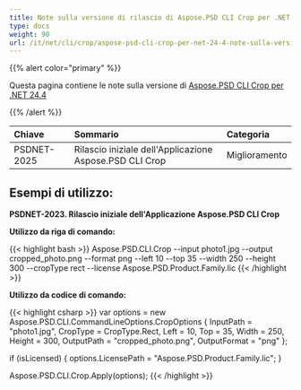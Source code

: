 ```yaml
---
title: Note sulla versione di rilascio di Aspose.PSD CLI Crop per .NET 24.4
type: docs
weight: 90
url: /it/net/cli/crop/aspose-psd-cli-crop-per-net-24-4-note-sulla-versione-di-rilascio/
---
```


{{% alert color="primary" %}}

Questa pagina contiene le note sulla versione di [Aspose.PSD CLI Crop per .NET 24.4](https://www.nuget.org/packages/Aspose.PSD.CLI.Crop/)

{{% /alert %}}

| **Chiave**  | **Sommario**                                             | **Categoria** |
|:-----------|:--------------------------------------------------------|:-------------|
| PSDNET-2025 | Rilascio iniziale dell'Applicazione Aspose.PSD CLI Crop | Miglioramento |


## **Esempi di utilizzo:**

**PSDNET-2023. Rilascio iniziale dell'Applicazione Aspose.PSD CLI Crop**

**Utilizzo da riga di comando:**

{{< highlight bash >}}
Aspose.PSD.CLI.Crop --input photo1.jpg --output cropped_photo.png --format png --left 10 --top 35 --width 250 --height 300 --cropType rect --license Aspose.PSD.Product.Family.lic
{{< /highlight >}}

**Utilizzo da codice di comando:**

{{< highlight csharp >}}
var options = new Aspose.PSD.CLI.CommandLineOptions.CropOptions
{
    InputPath = "photo1.jpg",
    CropType = CropType.Rect,
    Left = 10,
    Top = 35,
    Width = 250,
    Height = 300,
    OutputPath = "cropped_photo.png",
    OutputFormat = "png"
};


if (isLicensed)
{
    options.LicensePath = "Aspose.PSD.Product.Family.lic";
}

Aspose.PSD.CLI.Crop.Apply(options);
{{< /highlight >}}

